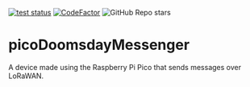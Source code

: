 [![test status](https://github.com/headblockhead/picoDoomsdayMessenger/actions/workflows/go.yml/badge.svg)](https://github.com/headblockhead/picoDoomsdayMessenger/actions/)
[![CodeFactor](https://www.codefactor.io/repository/github/headblockhead/picodoomsdaymessenger/badge)](https://www.codefactor.io/repository/github/headblockhead/picodoomsdaymessenger)
![GitHub Repo stars](https://img.shields.io/github/stars/headblockhead/picoDoomsdayMessenger?style=social)
# picoDoomsdayMessenger
A device made using the Raspberry Pi Pico that sends messages over LoRaWAN.

